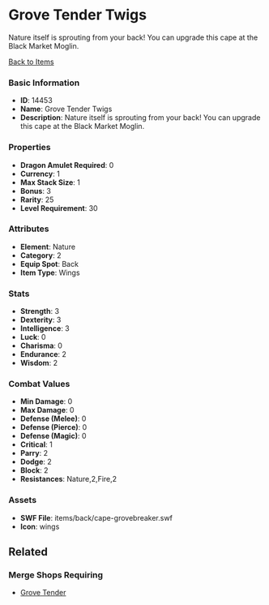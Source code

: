 # Grove Tender Twigs

Nature itself is sprouting from your back! You can upgrade this cape at the Black Market Moglin.

[Back to Items](../items.md)

### Basic Information

- **ID**: 14453
- **Name**: Grove Tender Twigs
- **Description**: Nature itself is sprouting from your back! You can upgrade this cape at the Black Market Moglin.

### Properties

- **Dragon Amulet Required**: 0
- **Currency**: 1
- **Max Stack Size**: 1
- **Bonus**: 3
- **Rarity**: 25
- **Level Requirement**: 30

### Attributes

- **Element**: Nature
- **Category**: 2
- **Equip Spot**: Back
- **Item Type**: Wings

### Stats

- **Strength**: 3
- **Dexterity**: 3
- **Intelligence**: 3
- **Luck**: 0
- **Charisma**: 0
- **Endurance**: 2
- **Wisdom**: 2

### Combat Values

- **Min Damage**: 0
- **Max Damage**: 0
- **Defense (Melee)**: 0
- **Defense (Pierce)**: 0
- **Defense (Magic)**: 0
- **Critical**: 1
- **Parry**: 2
- **Dodge**: 2
- **Block**: 2
- **Resistances**: Nature,2,Fire,2

### Assets

- **SWF File**: items/back/cape-grovebreaker.swf
- **Icon**: wings

## Related

### Merge Shops Requiring

- [Grove Tender](../merge-shops/239-grove-tender.md)

